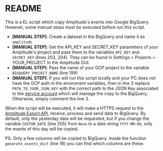 # README

This is a EL script which copy Amplitude's events into Google BigQuery. However, some manual steps _must be_ executed before run this script.

- **[MANUAL STEP]**: Create a dataset in the BigQuery and name it as `amplitude`
- **[MANUAL STEP]**: Get the API_KEY and SECRET_KEY parameters of your Amplitude's project and pass them to the variables `API_KEY` and `SECRET_KEY` (lines 203, 204). They can be found in Settings > Projects > YOUR_PROJECT in the Amplitude GUI.
- **[MANUAL STEP]**: Pass the name of your GCP project to the variable `BIGQUERY_PROJECT_NAME` (line 199)
- **[MANUAL STEP]**: If you will run this script locally and your PC does not have the GCP auth in the enviroment variables, then in line 3 replace `PATH_TO_YOUR_JSON_KEY` with the correct path to the JSON Key associated to the [service account](https://cloud.google.com/iam/docs/service-accounts?hl=pt-br) which will manage the copy to the BigQuery. Otherwise, simply comment the line 3.

When the script will be executed, it will make a HTTPS request to the [Amplitude Export API](https://www.docs.developers.amplitude.com/analytics/apis/export-api/#considerations), receive, process and send data to BigQuery. By default, only the yesterday data will be requested, but if you change the variable `CUSTOM_DATE` (line 205) from `None` to a date string `YYYY-MM-DD`, only the events of this day will be copied.

PS. Only a few columns will be copied to BigQuery. Inside the function `generate_events_dict` (line 18) you can find which columns are these.
